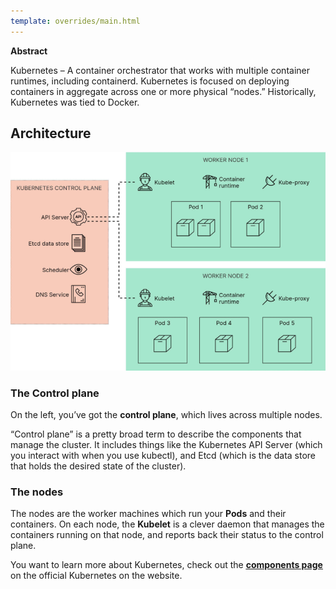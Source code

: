 ```yaml
---
template: overrides/main.html
---
```


__Abstract__

 Kubernetes – A container orchestrator that works with multiple container runtimes, including containerd. Kubernetes is focused on deploying containers in aggregate across one or more physical “nodes.” Historically, Kubernetes was tied to Docker.

## Architecture
[![Kubernetes-Architecture](Containerd-Runtime/Kubernetes-Architecture.png)](Containerd-Runtime/Kubernetes-Architecture.png "Kubernetes-Architecture")

### The Control plane
On the left, you’ve got the __control plane__, which lives across multiple nodes.

“Control plane” is a pretty broad term to describe the components that manage the cluster. It includes things like the Kubernetes API Server (which you interact with when you use <backgrd class="rouge">kubectl</backgrd>), and Etcd (which is the data store that holds the desired state of the cluster).

### The nodes
The nodes are the worker machines which run your <keywd class="green">__Pods__</keywd> and their containers. On each node, the <keywd class="green">__Kubelet__</keywd> is a clever daemon that manages the containers running on that node, and reports back their status to the control plane.

You want to learn more about Kubernetes, check out the [__<ins>components page</ins>__](https://kubernetes.io/docs/concepts/overview/components/) on the official Kubernetes on the website.